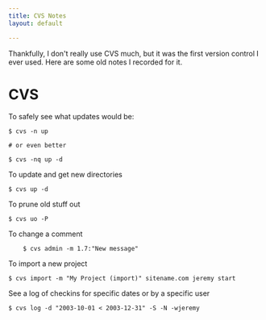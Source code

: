 ```yaml
---
title: CVS Notes
layout: default

---
```


Thankfully, I don't really use CVS much, but it was the first version control I ever used. Here are some old notes I recorded for it.

# CVS

To safely see what updates would be:

	$ cvs -n up

	# or even better

	$ cvs -nq up -d

To update and get new directories

	$ cvs up -d

To prune old stuff out

	$ cvs uo -P

To change a comment

    	$ cvs admin -m 1.7:"New message"

To import a new project

	$ cvs import -m "My Project (import)" sitename.com jeremy start

See a log of checkins for specific dates or by a specific user

	$ cvs log -d "2003-10-01 < 2003-12-31" -S -N -wjeremy
